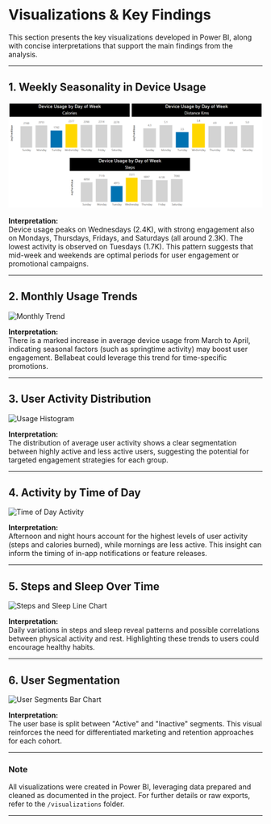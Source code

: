 # Visualizations & Key Findings

This section presents the key visualizations developed in Power BI, along with concise interpretations that support the main findings from the analysis.

---

## 1. Weekly Seasonality in Device Usage

![Device Usage by Day of Week](img/weekday_seasonality.PNG)

**Interpretation:**  
Device usage peaks on Wednesdays (2.4K), with strong engagement also on Mondays, Thursdays, Fridays, and Saturdays (all around 2.3K). The lowest activity is observed on Tuesdays (1.7K). This pattern suggests that mid-week and weekends are optimal periods for user engagement or promotional campaigns.

---

## 2. Monthly Usage Trends

![Monthly Trend](visualizations/monthly_trend.png)

**Interpretation:**  
There is a marked increase in average device usage from March to April, indicating seasonal factors (such as springtime activity) may boost user engagement. Bellabeat could leverage this trend for time-specific promotions.

---

## 3. User Activity Distribution

![Usage Histogram](visualizations/usage_histogram.png)

**Interpretation:**  
The distribution of average user activity shows a clear segmentation between highly active and less active users, suggesting the potential for targeted engagement strategies for each group.

---

## 4. Activity by Time of Day

![Time of Day Activity](visualizations/time_of_day_activity.png)

**Interpretation:**  
Afternoon and night hours account for the highest levels of user activity (steps and calories burned), while mornings are less active. This insight can inform the timing of in-app notifications or feature releases.

---

## 5. Steps and Sleep Over Time

![Steps and Sleep Line Chart](visualizations/steps_sleep_line.png)

**Interpretation:**  
Daily variations in steps and sleep reveal patterns and possible correlations between physical activity and rest. Highlighting these trends to users could encourage healthy habits.

---

## 6. User Segmentation

![User Segments Bar Chart](visualizations/user_segments_bar.png)

**Interpretation:**  
The user base is split between "Active" and "Inactive" segments. This visual reinforces the need for differentiated marketing and retention approaches for each cohort.

---

### Note

All visualizations were created in Power BI, leveraging data prepared and cleaned as documented in the project. For further details or raw exports, refer to the `/visualizations` folder.

---
